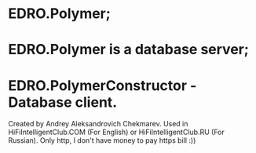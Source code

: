 # EDRO.Polymer;
# EDRO.Polymer is a database server;
# EDRO.PolymerConstructor - Database client.

Created by Andrey Aleksandrovich Chekmarev. Used in HiFiIntelligentClub.COM (For English) or HiFiIntelligentClub.RU (For Russian). Only http, I don't have money to pay https bill :))


